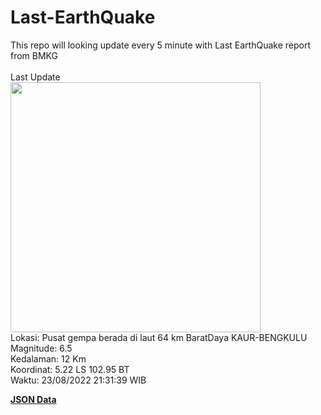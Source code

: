 # Last-EarthQuake
This repo will looking update every 5 minute with Last EarthQuake report from BMKG
<br>
<br>
Last Update
<br>
<img src="https://ews.bmkg.go.id/TEWS/data/20220823213139.mmi.jpg" width="400"/>
<br>
Lokasi: Pusat gempa berada di laut 64 km BaratDaya KAUR-BENGKULU <br>
Magnitude: 6.5 <br>
Kedalaman: 12 Km <br>
Koordinat: 5.22 LS 102.95 BT <br>
Waktu: 23/08/2022 21:31:39 WIB <br>

<a href="./data/data.json">**JSON Data**</a>
